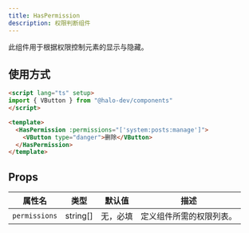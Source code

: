 ```yaml
---
title: HasPermission
description: 权限判断组件
---
```


此组件用于根据权限控制元素的显示与隐藏。

## 使用方式

```html
<script lang="ts" setup>
import { VButton } from "@halo-dev/components"
</script>

<template>
  <HasPermission :permissions="['system:posts:manage']">
    <VButton type="danger">删除</VButton>
  </HasPermission>
</template>
```

## Props

| 属性名        | 类型     | 默认值  | 描述                    |
|---------------|----------|------|-----------------------|
| `permissions` | string[] | 无，必填 | 定义组件所需的权限列表。 |
